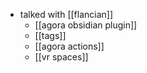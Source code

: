 - talked with [[flancian]] 
	- [[agora obsidian plugin]]
	- [[tags]]
	- [[agora actions]]
	- [[vr spaces]]